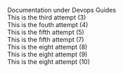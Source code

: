Documentation under Devops Guides  
This is the third attempt (3)  
This is the fouth attempt (4)  
This is the fifth attempt (5)  
This is the fifth attempt (7)  
This is the eight attempt (8)  
This is the eight attempt (9)  
This is the eight attempt (10)    

